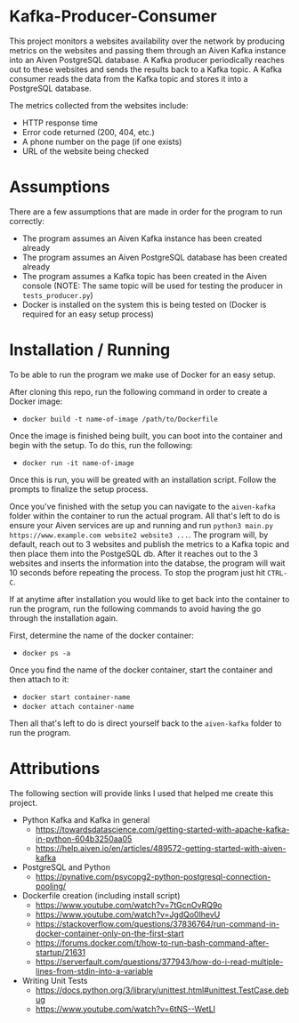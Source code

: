 # Kafka-Producer-Consumer

This project monitors a websites availability over the network by producing metrics on the websites and passing them through an Aiven Kafka instance into an Aiven PostgreSQL database. A Kafka producer periodically reaches out to these websites and sends the results back to a Kafka topic. A Kafka consumer reads the data from the Kafka topic and stores it into a PostgreSQL database.

The metrics collected from the websites include:
* HTTP response time
* Error code returned (200, 404, etc.)
* A phone number on the page (if one exists)
* URL of the website being checked

# Assumptions

There are a few assumptions that are made in order for the program to run correctly:
* The program assumes an Aiven Kafka instance has been created already
* The program assumes an Aiven PostgreSQL database has been created already
* The program assumes a Kafka topic has been created in the Aiven console (NOTE: The same topic will be used for testing the producer in `tests_producer.py`)
* Docker is installed on the system this is being tested on (Docker is required for an easy setup process)

# Installation / Running

To be able to run the program we make use of Docker for an easy setup.

After cloning this repo, run the following command in order to create a Docker image:
* `docker build -t name-of-image /path/to/Dockerfile`

Once the image is finished being built, you can boot into the container and begin with the setup. To do this, run the following:
* `docker run -it name-of-image`

Once this is run, you will be greated with an installation script. Follow the prompts to finalize the setup process.

Once you've finished with the setup you can navigate to the `aiven-kafka` folder within the container to run the actual program. All that's left to do is ensure your Aiven services are up and running and run `python3 main.py https://www.example.com website2 website3 ...`. The program will, by default, reach out to 3 websites and publish the metrics to a Kafka topic and then place them into the PostgeSQL db. After it reaches out to the 3 websites and inserts the information into the databse, the program will wait 10 seconds before repeating the process. To stop the program just hit `CTRL-C`.

If at anytime after installation you would like to get back into the container to run the program, run the following commands to avoid having the go through the installation again.

First, determine the name of the docker container:
* `docker ps -a`

Once you find the name of the docker container, start the container and then attach to it:
* `docker start container-name`
* `docker attach container-name`

Then all that's left to do is direct yourself back to the `aiven-kafka` folder to run the program.

# Attributions

The following section will provide links I used that helped me create this project.
* Python Kafka and Kafka in general
  * https://towardsdatascience.com/getting-started-with-apache-kafka-in-python-604b3250aa05
  * https://help.aiven.io/en/articles/489572-getting-started-with-aiven-kafka
* PostgreSQL and Python
  * https://pynative.com/psycopg2-python-postgresql-connection-pooling/
* Dockerfile creation (including install script)
  * https://www.youtube.com/watch?v=7tGcnOvRQ9o
  * https://www.youtube.com/watch?v=JgdQo0lhevU
  * https://stackoverflow.com/questions/37836764/run-command-in-docker-container-only-on-the-first-start
  * https://forums.docker.com/t/how-to-run-bash-command-after-startup/21631
  * https://serverfault.com/questions/377943/how-do-i-read-multiple-lines-from-stdin-into-a-variable
* Writing Unit Tests
  * https://docs.python.org/3/library/unittest.html#unittest.TestCase.debug
  * https://www.youtube.com/watch?v=6tNS--WetLI
  


